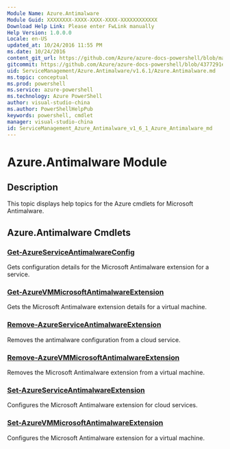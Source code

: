 ```yaml
---
Module Name: Azure.Antimalware
Module Guid: XXXXXXXX-XXXX-XXXX-XXXX-XXXXXXXXXXXX
Download Help Link: Please enter FwLink manually
Help Version: 1.0.0.0
Locale: en-US
updated_at: 10/24/2016 11:55 PM
ms.date: 10/24/2016
content_git_url: https://github.com/Azure/azure-docs-powershell/blob/master/azureps-cmdlets-docs/ServiceManagement/Azure.Antimalware/v1.6.1/Azure.Antimalware.md
gitcommit: https://github.com/Azure/azure-docs-powershell/blob/4377291ee360e58e2c1c5d644155daf6a0279055/azureps-cmdlets-docs/ServiceManagement/Azure.Antimalware/v1.6.1/Azure.Antimalware.md
uid: ServiceManagement/Azure.Antimalware/v1.6.1/Azure.Antimalware.md
ms.topic: conceptual
ms.prod: powershell
ms.service: azure-powershell
ms.technology: Azure PowerShell
author: visual-studio-china
ms.author: PowerShellHelpPub
keywords: powershell, cmdlet
manager: visual-studio-china
id: ServiceManagement_Azure_Antimalware_v1_6_1_Azure_Antimalware_md
---
```


# Azure.Antimalware Module
## Description
This topic displays help topics for the Azure cmdlets for Microsoft Antimalware. 

## Azure.Antimalware Cmdlets
### [Get-AzureServiceAntimalwareConfig](./Get-AzureServiceAntimalwareConfig.md)
Gets configuration details for the Microsoft Antimalware extension for a service.


### [Get-AzureVMMicrosoftAntimalwareExtension](./Get-AzureVMMicrosoftAntimalwareExtension.md)
Gets the Microsoft Antimalware extension details for a virtual machine.


### [Remove-AzureServiceAntimalwareExtension](./Remove-AzureServiceAntimalwareExtension.md)
Removes the antimalware configuration from a cloud service.


### [Remove-AzureVMMicrosoftAntimalwareExtension](./Remove-AzureVMMicrosoftAntimalwareExtension.md)
Removes the Microsoft Antimalware extension from a virtual machine.


### [Set-AzureServiceAntimalwareExtension](./Set-AzureServiceAntimalwareExtension.md)
Configures the Microsoft Antimalware extension for cloud services.


### [Set-AzureVMMicrosoftAntimalwareExtension](./Set-AzureVMMicrosoftAntimalwareExtension.md)
Configures the Microsoft Antimalware extension for a virtual machine.




